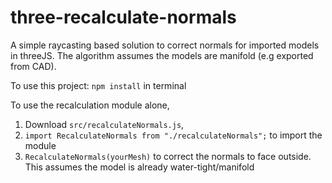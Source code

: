 # three-recalculate-normals

A simple raycasting based solution to correct normals for imported models in threeJS. The algorithm assumes the models are manifold (e.g exported from CAD).

To use this project:
`npm install` in terminal

To use the recalculation module alone,

1.  Download `src/recalculateNormals.js`,
2.  `import RecalculateNormals from "./recalculateNormals";` to import the module
3.  `RecalculateNormals(yourMesh)` to correct the normals to face outside. This assumes the model is already water-tight/manifold
